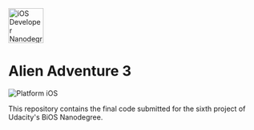 <img src="https://s3-us-west-1.amazonaws.com/udacity-content/degrees/catalog-images/nd003.png" alt="iOS Developer Nanodegree logo" height="70" >

# Alien Adventure 3

![Platform iOS](https://img.shields.io/badge/nanodegree-iOS-blue.svg)

This repository contains the final code submitted for the sixth project of Udacity's BiOS Nanodegree.
